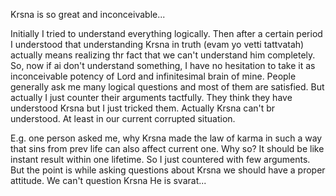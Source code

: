 Krsna is so great and inconceivable...

Initially I tried to understand everything logically. Then after a certain period I understood that understanding Krsna in truth (evam yo vetti tattvatah) actually means realizing thr fact that we can't understand him completely. So, now if ai don't understand something, I have no hesitation to take it as inconceivable potency of Lord and infinitesimal brain of mine. People generally ask me many logical questions and most of them are satisfied. But actually I just counter their arguments tactfully. They think they have understood Krsna but I just tricked them. Actually Krsna can't br understood. At least in our current corrupted situation.

E.g. one person asked me, why Krsna made the law of karma in such a way that sins from prev life can also affect current one. Why so? It should be like instant result within one lifetime. So I just countered with few arguments. But the point is while asking questions about Krsna we should have a proper attitude. We can't question Krsna He is svarat...
